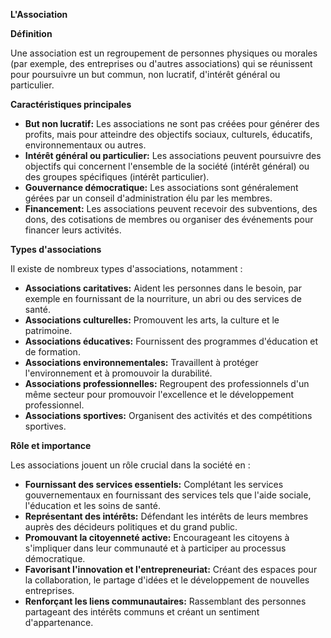 **L'Association**

**Définition**

Une association est un regroupement de personnes physiques ou morales (par exemple, des entreprises ou d'autres associations) qui se réunissent pour poursuivre un but commun, non lucratif, d'intérêt général ou particulier.

**Caractéristiques principales**

* **But non lucratif:** Les associations ne sont pas créées pour générer des profits, mais pour atteindre des objectifs sociaux, culturels, éducatifs, environnementaux ou autres.
* **Intérêt général ou particulier:** Les associations peuvent poursuivre des objectifs qui concernent l'ensemble de la société (intérêt général) ou des groupes spécifiques (intérêt particulier).
* **Gouvernance démocratique:** Les associations sont généralement gérées par un conseil d'administration élu par les membres.
* **Financement:** Les associations peuvent recevoir des subventions, des dons, des cotisations de membres ou organiser des événements pour financer leurs activités.

**Types d'associations**

Il existe de nombreux types d'associations, notamment :

* **Associations caritatives:** Aident les personnes dans le besoin, par exemple en fournissant de la nourriture, un abri ou des services de santé.
* **Associations culturelles:** Promouvent les arts, la culture et le patrimoine.
* **Associations éducatives:** Fournissent des programmes d'éducation et de formation.
* **Associations environnementales:** Travaillent à protéger l'environnement et à promouvoir la durabilité.
* **Associations professionnelles:** Regroupent des professionnels d'un même secteur pour promouvoir l'excellence et le développement professionnel.
* **Associations sportives:** Organisent des activités et des compétitions sportives.

**Rôle et importance**

Les associations jouent un rôle crucial dans la société en :

* **Fournissant des services essentiels:** Complétant les services gouvernementaux en fournissant des services tels que l'aide sociale, l'éducation et les soins de santé.
* **Représentant des intérêts:** Défendant les intérêts de leurs membres auprès des décideurs politiques et du grand public.
* **Promouvant la citoyenneté active:** Encourageant les citoyens à s'impliquer dans leur communauté et à participer au processus démocratique.
* **Favorisant l'innovation et l'entrepreneuriat:** Créant des espaces pour la collaboration, le partage d'idées et le développement de nouvelles entreprises.
* **Renforçant les liens communautaires:** Rassemblant des personnes partageant des intérêts communs et créant un sentiment d'appartenance.